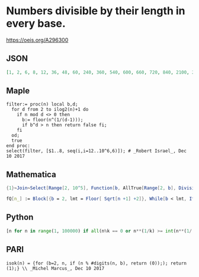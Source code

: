 # Numbers divisible by their length in every base\.
https://oeis.org/A296300
## JSON
```JSON
[1, 2, 6, 8, 12, 36, 48, 60, 240, 360, 540, 600, 660, 720, 840, 2100, 2280, 2400, 2520, 2640, 2760, 2880, 3000, 3120, 3240, 3360, 3480, 3600, 3720, 3840, 3960, 4080, 8820, 10080, 11340, 12600, 13860, 15120, 16380, 17640, 20160, 21000, 21840, 22680, 23520, 24360]
```
## Maple
```Maple
filter:= proc(n) local b,d;
  for d from 2 to ilog2(n)+1 do
    if n mod d <> 0 then
      b:= floor(n^(1/(d-1)));
      if b^d > n then return false fi;
    fi
  od;
  true
end proc:
select(filter, [$1..8, seq(i,i=12..10^6,6)]); # _Robert Israel_, Dec 10 2017
```
## Mathematica
```Mathematica
{1}~Join~Select[Range[2, 10^5], Function[b, AllTrue[Range[2, b], Divisible[b, IntegerLength[b, #]] &]]] (* _Michael De Vlieger_, Dec 09 2017 *)
```
```Mathematica
fQ[n_] := Block[{b = 2, lmt = Floor[ Sqrt[n +1] +2]}, While[b < lmt, If[ Mod[n, Ceiling[ Log[b, n]]] > 0, b = 0; Break[]]; b++]; b > 0]; Join[{1, 2, 6, 8, 12, 36, 48}, Select[60 Range@425, fQ]] (* _Robert G. Wilson v_, Dec 11 2017 *)
```
## Python
```Python
[n for n in range(1, 100000) if all(n%k == 0 or n**(1/k) >= int(n**(1/(k-1))) for k in range(2, len(bin(n))-1))]
```
## PARI
```PARI
isok(n) = {for (b=2, n, if (n % #digits(n, b), return (0));); return (1);} \\ _Michel Marcus_, Dec 10 2017
```
